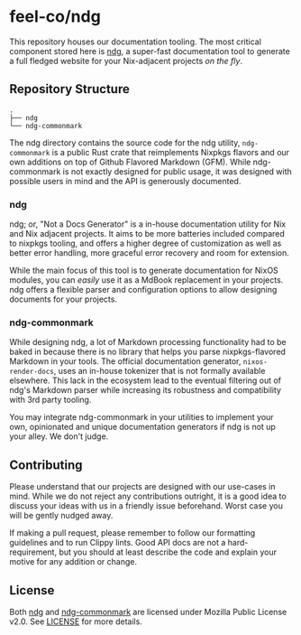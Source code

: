 # feel-co/ndg

This repository houses our documentation tooling. The most critical component
stored here is [ndg](./ndg), a super-fast documentation tool to generate a full
fledged website for your Nix-adjacent projects _on the fly_.

## Repository Structure

```plaintext
.
├── ndg
└── ndg-commonmark
```

The ndg directory contains the source code for the ndg utility, `ndg-commonmark`
is a public Rust crate that reimplements Nixpkgs flavors and our own additions
on top of Github Flavored Markdown (GFM). While ndg-commonmark is not exactly
designed for public usage, it was designed with possible users in mind and the
API is generously documented.

### ndg

ndg; or, "Not a Docs Generator" is a in-house documentation utility for Nix and
Nix adjacent projects. It aims to be more batteries included compared to nixpkgs
tooling, and offers a higher degree of customization as well as better error
handling, more graceful error recovery and room for extension.

While the main focus of this tool is to generate documentation for NixOS
modules, you can _easily_ use it as a MdBook replacement in your projects. ndg
offers a flexible parser and configuration options to allow designing documents
for your projects.

### ndg-commonmark

While designing ndg, a lot of Markdown processing functionality had to be baked
in because there is no library that helps you parse nixpkgs-flavored Markdown in
your tools. The official documentation generator, `nixos-render-docs`, uses an
in-house tokenizer that is not formally available elsewhere. This lack in the
ecosystem lead to the eventual filtering out of ndg's Markdown parser while
increasing its robustness and compatibility with 3rd party tooling.

You may integrate ndg-commonmark in your utilities to implement your own,
opinionated and unique documentation generators if ndg is not up your alley. We
don't judge.

## Contributing

Please understand that our projects are designed with our use-cases in mind.
While we do not reject any contributions outright, it is a good idea to discuss
your ideas with us in a friendly issue beforehand. Worst case you will be gently
nudged away.

If making a pull request, please remember to follow our formatting guidelines
and to run Clippy lints. Good API docs are not a hard-requirement, but you
should at least describe the code and explain your motive for any addition or
change.

## License

Both [ndg](./ndg) and [ndg-commonmark](./ndg-commonmark) are licensed under
Mozilla Public License v2.0. See [LICENSE](./LICENSE) for more details.
